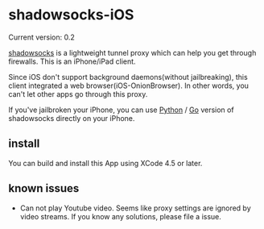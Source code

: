 shadowsocks-iOS
===========

Current version: 0.2

[shadowsocks](https://github.com/clowwindy/shadowsocks) is a lightweight tunnel proxy which can help you get through
 firewalls. This is an iPhone/iPad client.

Since iOS don't support background daemons(without jailbreaking), this client integrated a web browser(iOS-OnionBrowser).
In other words, you can't let other apps go through this proxy.

If you've jailbroken your iPhone, you can use [Python](https://github.com/clowwindy/shadowsocks) /
[Go](https://github.com/shadowsocks/shadowsocks-go) version of shadowsocks directly on your iPhone.

install
-----------

You can build and install this App using XCode 4.5 or later.

known issues
-------------

* Can not play Youtube video. Seems like proxy settings are ignored by video streams. 
If you know any solutions, please file a issue.
